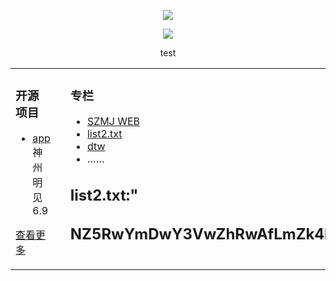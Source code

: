   
<p align="center">
  <img src="github.com/szmj0/update/blob/main/extras/Icon-256.jpg"/>
</p>	
<p align="center">
  <img src="github.com/szmj0/update/blob/main/extras/sjmj-fg.jpg"/>
</p>

<p align="center">test</p>  


<table align="center"><tr>
<td valign="top" width="33%">

### 开源项目  
- [app](github.com/szmj0/update/blob/main/extras/szmj-v6.9.2024010901.apk)神州明见6.9	
   
[查看更多](github.com/szmj0/Publish)	 

	
</td>
<td valign="top" width="33%">

</td>
<td valign="top" width="33%">

### 专栏  
- [SZMJ WEB](github.com/szmj0/update/blob/main/extras/SZZD_PC/szmjweb.3.0.zip)
- [list2.txt](szzdmj.github.io/github-page-test/list2.txt)
- [dtw](j.mp/ddw2288)
- ……

	
**list2.txt:**"      
---
NZ5RwYmDwY3VwZhRwAfLmZk4lAl4PBlVwY1VGZfLQAl4vZ14FZ2RwY4RwZfxQAl4vZ14FZ2RwY4RwZfRwZhDGAhtwZl4FAlRQY3ZwYkDGZhDmZhDGZkjvZm4lA54FZ2RwYkjFA0RwY3RGZhRwAk4FZfVGZhZQBhRwAk4FZfRwZhRQBhRwAk4FZfRGZl4FA34FZ2RwYkjPB0VwYjRGZhRwAk4FZfpwZl4FZ34FBmVwY2ZQYktwY1DwYkZwZhRwAfNwAk4PBhRmZl4FZ2jlZ34FBjRwY3VwZhRwAfVwY5xGZhNwAk4FZfHwZhNQZl4FAkRwY5HQYlHwZhxmZhRQAk4PZlVQY4ZGZhpGZl4FA04PAkRQYjNwZhRwY3VwZhRwAfVGAk4FAmVwYlZwY0RGZftQZk4lAl4FZ2RwY4RwZftmAk4FZ44PAm4FZfDGZk4FZ0VwY0ZwY0RGZfZGZk4FZ0VwY0ZwY0RGZ33
---
	
</td>
</tr></table>
